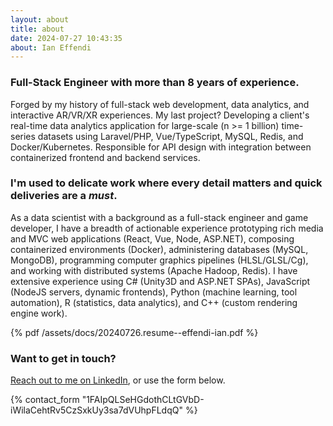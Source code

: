 ```yaml
---
layout: about
title: about
date: 2024-07-27 10:43:35
about: Ian Effendi
---
```


### Full-Stack Engineer with more than 8 years of experience. ###

Forged by my history of full-stack web development, data analytics, and
interactive AR/VR/XR experiences. My last project? Developing a client's
real-time data analytics application for large-scale (n >= 1 billion)
time-series datasets using Laravel/PHP, Vue/TypeScript, MySQL, Redis, and
Docker/Kubernetes. Responsible for API design with integration between
containerized frontend and backend services.

### I'm used to delicate work **where every detail matters** and quick deliveries are a *must*. ###

As a data scientist with a background as a full-stack engineer and game
developer, I have a breadth of actionable experience prototyping rich media and
MVC web applications (React, Vue, Node, ASP.NET), composing containerized
environments (Docker), administering databases (MySQL, MongoDB), programming
computer graphics pipelines (HLSL/GLSL/Cg), and working with distributed systems
(Apache Hadoop, Redis). I have extensive experience using C# (Unity3D and
ASP.NET SPAs), JavaScript (NodeJS servers, dynamic frontends), Python (machine
learning, tool automation), R (statistics, data analytics), and C++ (custom
rendering engine work).

{% pdf /assets/docs/20240726.resume--effendi-ian.pdf %}

### Want to get in touch? ###

[Reach out to me on LinkedIn](https://www.linkedin.com/in/effendiian/), or use the form below.

{% contact_form "1FAIpQLSeHGdothCLtGVbD-iWilaCehtRv5CzSxkUy3sa7dVUhpFLdqQ" %}